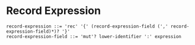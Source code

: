 # Record Expression

```ebnf
record-expression ::= 'rec' '{' (record-expression-field (',' record-expression-field)*)? '}'
record-expression-field ::= 'mut'? lower-identifier ':' expression
```
